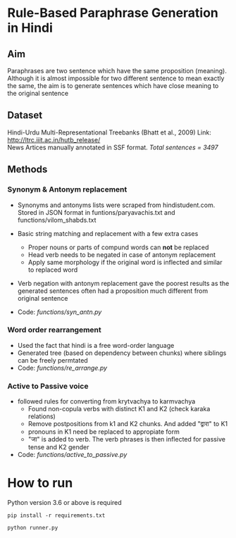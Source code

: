 # Rule-Based Paraphrase Generation in Hindi

## Aim

Paraphrases are two sentence which have the same proposition (meaning). Although it is almost impossible for two different sentence to mean exactly the same, the aim is to generate sentences which have close meaning to the original sentence

## Dataset

Hindi-Urdu Multi-Representational Treebanks (Bhatt et al., 2009)
Link: http://ltrc.iiit.ac.in/hutb_release/
<br>
News Artices manually annotated in SSF format.
*Total sentences = 3497*

## Methods

### Synonym & Antonym replacement

+ Synonyms and antonyms lists were scraped from hindistudent.com. Stored in JSON format in funtions/paryavachis.txt and functions/vilom_shabds.txt 
+ Basic string matching and replacement with a few extra cases

  - Proper nouns or parts of compund words can **not** be replaced
  - Head verb needs to be negated in case of antonym replacement
  - Apply same morphology if the original word is inflected and similar to replaced word
+ Verb negation with antonym replacement gave the poorest results as the generated sentences often had a proposition much different from original sentence
+ Code: *functions/syn_antn.py*

### Word order rearrangement
+ Used the fact that hindi is a free word-order language
+ Generated tree (based on dependency between chunks) where siblings can be freely permtated
+ Code: *functions/re_arrange.py* 

### Active to Passive voice
+ followed rules for converting from krytvachya to karmvachya
  * Found non-copula verbs with distinct K1 and K2 (check karaka relations)
  * Remove postpositions from k1 and K2 chunks. And added "द्वारा" to K1
  * pronouns in K1 need be replaced to appropiate form
  * "जा" is added to verb. The verb phrases is then inflected for passive tense and K2 gender
+ Code: *functions/active_to_passive.py* 

# How to run

Python version 3.6 or above is required

```
pip install -r requirements.txt

python runner.py
```